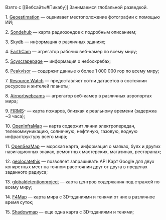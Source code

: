 Взято с [[Вебсайты#Пикабу]]
Занимаемся глобальной разведкой.

1. [Geoestimation](https://labs.tib.eu/geoestimation/) — оценивает местоположение фотографии с помощью ИИ; 

2. [Sondehub](https://sondehub.org/) — карта радиозондов с подробным описанием;

3. [Skydb](https://www.skydb.net/) — информация о различных зданиях; 

4. [EarthCam](https://www.earthcam.com/) — агрегатор рабочих веб-камер по всему миру;

5. [Scyscrapepage](https://skyscraperpage.com/) — информация о небоскребах;

6. [Peakvisor](http://peakvisor.com/) — cодержит данные о более 1 000 000 гор по всему миру;

7. [Resource Watch](https://resourcewatch.org/data/explore) — предоставляет сотни датасетов о состоянии ресурсов и жителей планеты;

8. [Airportwebcams](https://airportwebcams.net/) — агрегатор веб-камер в различных аэропортах мира;

9. [FIRMS](https://firms.modaps.eosdis.nasa.gov/map/#d:24hrs;@0.0,0.0,3z)- — карта пожаров, близкая к реальному времени (задержка ~3 часа);

10. [OpenInfraMap](https://openinframap.org/#2/26/12) — карта содержит линии электропередач, телекоммуникацию, солнечную, нефтяную, газовую, водную инфраструктуру всего мира;

11. [OpenSeaMap](https://map.openseamap.org/) — морская карта, информация о маяках, буях и других навигационных знаках, ремонтных мастерских, магазинах, ресторанах;

12. [geolocatethis](https://github.com/IntelTakes/geolocatethis) — позволяет запрашивать API Карт Google для двух конкретных мест на точном расстоянии друг от друга в пределах заданного радиуса;

13. [globaldetentionproject](http://globaldetentionproject.org/) — карта центров содержания под стражей по всему миру;

14. [F4Map](https://demo.f4map.com/#lat=52.5177982&lon=13.4070592&zoom=17&camera.phi=-60.734) — карта мира с 3D-зданиями и тенями от них в различное время суток;

15. [Shadowmap](https://shadowmap.org/) — еще одна карта с 3D-зданиями и тенями;